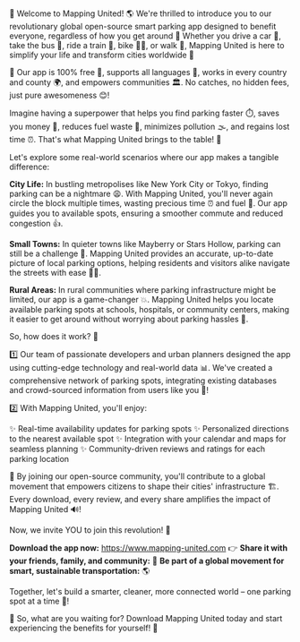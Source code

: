 🚀 Welcome to Mapping United! 🌎 We're thrilled to introduce you to our revolutionary global open-source smart parking app designed to benefit everyone, regardless of how you get around 💨 Whether you drive a car 🚗, take the bus 🚌, ride a train 🚂, bike 🚴‍♀️, or walk 👣, Mapping United is here to simplify your life and transform cities worldwide 🌆

🎉 Our app is 100% free 🤑, supports all languages 💬, works in every country and county 🌍, and empowers communities 🏛️. No catches, no hidden fees, just pure awesomeness 😊!

Imagine having a superpower that helps you find parking faster ⏱️, saves you money 💸, reduces fuel waste 🚀, minimizes pollution 🌫️, and regains lost time ⏰. That's what Mapping United brings to the table! 🍴

Let's explore some real-world scenarios where our app makes a tangible difference:

**City Life:**
In bustling metropolises like New York City or Tokyo, finding parking can be a nightmare 😩. With Mapping United, you'll never again circle the block multiple times, wasting precious time ⏰ and fuel 🚀. Our app guides you to available spots, ensuring a smoother commute and reduced congestion 👍.

**Small Towns:**
In quieter towns like Mayberry or Stars Hollow, parking can still be a challenge 🤔. Mapping United provides an accurate, up-to-date picture of local parking options, helping residents and visitors alike navigate the streets with ease 🚶‍♀️.

**Rural Areas:**
In rural communities where parking infrastructure might be limited, our app is a game-changer 💥. Mapping United helps you locate available parking spots at schools, hospitals, or community centers, making it easier to get around without worrying about parking hassles 🌳.

So, how does it work? 🔧

1️⃣ Our team of passionate developers and urban planners designed the app using cutting-edge technology and real-world data 📊. We've created a comprehensive network of parking spots, integrating existing databases and crowd-sourced information from users like you 👥!

2️⃣ With Mapping United, you'll enjoy:

✨ Real-time availability updates for parking spots
✨ Personalized directions to the nearest available spot
✨ Integration with your calendar and maps for seamless planning
✨ Community-driven reviews and ratings for each parking location

🌟 By joining our open-source community, you'll contribute to a global movement that empowers citizens to shape their cities' infrastructure 🏗️. Every download, every review, and every share amplifies the impact of Mapping United 🔊!

Now, we invite YOU to join this revolution! 🚀

**Download the app now:** https://www.mapping-united.com 👉
**Share it with your friends, family, and community:** 🤩
**Be part of a global movement for smart, sustainable transportation:** 🌎

Together, let's build a smarter, cleaner, more connected world – one parking spot at a time 💪!

🔴 So, what are you waiting for? Download Mapping United today and start experiencing the benefits for yourself! 🎉
